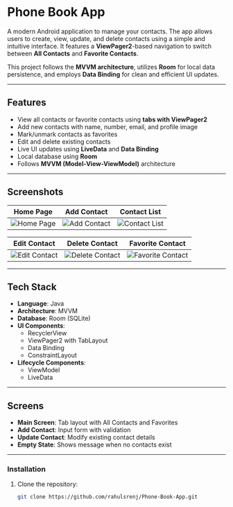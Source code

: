 # Phone Book App

A modern Android application to manage your contacts. The app allows users to create, view, update, and delete contacts using a simple and intuitive interface. It features a **ViewPager2**-based navigation to switch between **All Contacts** and **Favorite Contacts**.

This project follows the **MVVM architecture**, utilizes **Room** for local data persistence, and employs **Data Binding** for clean and efficient UI updates.

---

## Features

- View all contacts or favorite contacts using **tabs with ViewPager2**
- Add new contacts with name, number, email, and profile image
- Mark/unmark contacts as favorites
- Edit and delete existing contacts
- Live UI updates using **LiveData** and **Data Binding**
- Local database using **Room**
- Follows **MVVM (Model-View-ViewModel)** architecture
---
## Screenshots

| Home Page | Add Contact | Contact List |
|-----------|-------------|--------------|
| ![Home Page](https://github.com/user-attachments/assets/6ef8477f-fc7f-4e56-957e-f44111a21a99) | ![Add Contact](https://github.com/user-attachments/assets/d4a8b75c-56c2-47d5-bb7a-4aac127bb9c0) | ![Contact List](https://github.com/user-attachments/assets/9673a6aa-2ca5-4c9d-b55e-f9e99fe0d54b) |

| Edit Contact | Delete Contact | Favorite Contact |
|--------------|----------------|------------------|
| ![Edit Contact](https://github.com/user-attachments/assets/1f645418-fae5-40d4-a2e1-f2156484788b) | ![Delete Contact](https://github.com/user-attachments/assets/55a7c08a-5471-48e8-afad-24ec7e098a76) | ![Favorite Contact](https://github.com/user-attachments/assets/12125fbc-c965-446d-bfc9-ffd28e6c641c) |

---
## Tech Stack

- **Language**: Java
- **Architecture**: MVVM
- **Database**: Room (SQLite)
- **UI Components**:
  - RecyclerView
  - ViewPager2 with TabLayout
  - Data Binding
  - ConstraintLayout
- **Lifecycle Components**:
  - ViewModel
  - LiveData

---

## Screens

- **Main Screen**: Tab layout with All Contacts and Favorites
- **Add Contact**: Input form with validation
- **Update Contact**: Modify existing contact details
- **Empty State**: Shows message when no contacts exist

---
### Installation

1. Clone the repository:
   ```bash
   git clone https://github.com/rahulsrenj/Phone-Book-App.git
